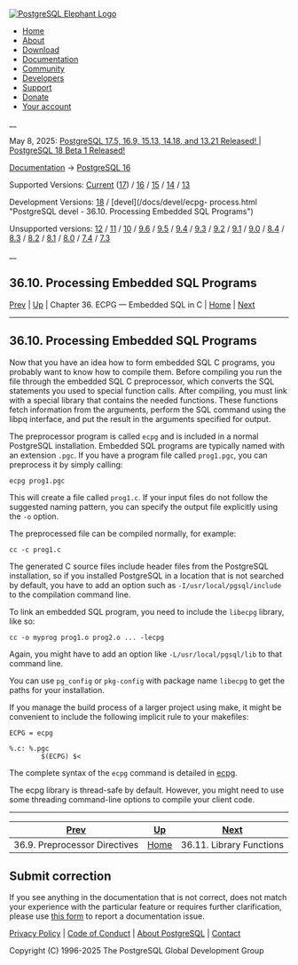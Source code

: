 [ ![PostgreSQL Elephant Logo](/media/img/about/press/elephant.png) ](/)

  * [Home](/ "Home")
  * [About](/about/ "About")
  * [Download](/download/ "Download")
  * [Documentation](/docs/ "Documentation")
  * [Community](/community/ "Community")
  * [Developers](/developer/ "Developers")
  * [Support](/support/ "Support")
  * [Donate](/about/donate/ "Donate")
  * [Your account](/account/ "Your account")

__

May 8, 2025: [ PostgreSQL 17.5, 16.9, 15.13, 14.18, and 13.21 Released! ](/about/news/postgresql-175-169-1513-1418-and-1321-released-3072/) | [ PostgreSQL 18 Beta 1 Released! ](/about/news/postgresql-18-beta-1-released-3070/)

[Documentation](/docs/ "Documentation") -> [PostgreSQL
16](/docs/16/index.html)

Supported Versions: [Current](/docs/current/ecpg-process.html "PostgreSQL 17 -
36.10. Processing Embedded SQL Programs") ([17](/docs/17/ecpg-process.html
"PostgreSQL 17 - 36.10. Processing Embedded SQL Programs")) /
[16](/docs/16/ecpg-process.html "PostgreSQL 16 - 36.10. Processing Embedded
SQL Programs") / [15](/docs/15/ecpg-process.html "PostgreSQL 15 -
36.10. Processing Embedded SQL Programs") / [14](/docs/14/ecpg-process.html
"PostgreSQL 14 - 36.10. Processing Embedded SQL Programs") /
[13](/docs/13/ecpg-process.html "PostgreSQL 13 - 36.10. Processing Embedded
SQL Programs")

Development Versions: [18](/docs/18/ecpg-process.html "PostgreSQL 18 -
36.10. Processing Embedded SQL Programs") / [devel](/docs/devel/ecpg-
process.html "PostgreSQL devel - 36.10. Processing Embedded SQL Programs")

Unsupported versions: [12](/docs/12/ecpg-process.html "PostgreSQL 12 -
36.10. Processing Embedded SQL Programs") / [11](/docs/11/ecpg-process.html
"PostgreSQL 11 - 36.10. Processing Embedded SQL Programs") /
[10](/docs/10/ecpg-process.html "PostgreSQL 10 - 36.10. Processing Embedded
SQL Programs") / [9.6](/docs/9.6/ecpg-process.html "PostgreSQL 9.6 -
36.10. Processing Embedded SQL Programs") / [9.5](/docs/9.5/ecpg-process.html
"PostgreSQL 9.5 - 36.10. Processing Embedded SQL Programs") /
[9.4](/docs/9.4/ecpg-process.html "PostgreSQL 9.4 - 36.10. Processing Embedded
SQL Programs") / [9.3](/docs/9.3/ecpg-process.html "PostgreSQL 9.3 -
36.10. Processing Embedded SQL Programs") / [9.2](/docs/9.2/ecpg-process.html
"PostgreSQL 9.2 - 36.10. Processing Embedded SQL Programs") /
[9.1](/docs/9.1/ecpg-process.html "PostgreSQL 9.1 - 36.10. Processing Embedded
SQL Programs") / [9.0](/docs/9.0/ecpg-process.html "PostgreSQL 9.0 -
36.10. Processing Embedded SQL Programs") / [8.4](/docs/8.4/ecpg-process.html
"PostgreSQL 8.4 - 36.10. Processing Embedded SQL Programs") /
[8.3](/docs/8.3/ecpg-process.html "PostgreSQL 8.3 - 36.10. Processing Embedded
SQL Programs") / [8.2](/docs/8.2/ecpg-process.html "PostgreSQL 8.2 -
36.10. Processing Embedded SQL Programs") / [8.1](/docs/8.1/ecpg-process.html
"PostgreSQL 8.1 - 36.10. Processing Embedded SQL Programs") /
[8.0](/docs/8.0/ecpg-process.html "PostgreSQL 8.0 - 36.10. Processing Embedded
SQL Programs") / [7.4](/docs/7.4/ecpg-process.html "PostgreSQL 7.4 -
36.10. Processing Embedded SQL Programs") / [7.3](/docs/7.3/ecpg-process.html
"PostgreSQL 7.3 - 36.10. Processing Embedded SQL Programs")

__

36.10. Processing Embedded SQL Programs  
---  
[Prev](ecpg-preproc.html "36.9. Preprocessor Directives")  | [Up](ecpg.html "Chapter 36. ECPG — Embedded SQL in C") | Chapter 36. ECPG — Embedded SQL in C | [Home](index.html "PostgreSQL 16.9 Documentation") |  [Next](ecpg-library.html "36.11. Library Functions")  
  
* * *

## 36.10. Processing Embedded SQL Programs #

Now that you have an idea how to form embedded SQL C programs, you probably
want to know how to compile them. Before compiling you run the file through
the embedded SQL C preprocessor, which converts the SQL statements you used to
special function calls. After compiling, you must link with a special library
that contains the needed functions. These functions fetch information from the
arguments, perform the SQL command using the libpq interface, and put the
result in the arguments specified for output.

The preprocessor program is called `ecpg` and is included in a normal
PostgreSQL installation. Embedded SQL programs are typically named with an
extension `.pgc`. If you have a program file called `prog1.pgc`, you can
preprocess it by simply calling:

    
    
    ecpg prog1.pgc
    

This will create a file called `prog1.c`. If your input files do not follow
the suggested naming pattern, you can specify the output file explicitly using
the `-o` option.

The preprocessed file can be compiled normally, for example:

    
    
    cc -c prog1.c
    

The generated C source files include header files from the PostgreSQL
installation, so if you installed PostgreSQL in a location that is not
searched by default, you have to add an option such as
`-I/usr/local/pgsql/include` to the compilation command line.

To link an embedded SQL program, you need to include the `libecpg` library,
like so:

    
    
    cc -o myprog prog1.o prog2.o ... -lecpg
    

Again, you might have to add an option like `-L/usr/local/pgsql/lib` to that
command line.

You can use `pg_config` or `pkg-config` with package name `libecpg` to get the
paths for your installation.

If you manage the build process of a larger project using make, it might be
convenient to include the following implicit rule to your makefiles:

    
    
    ECPG = ecpg
    
    %.c: %.pgc
            $(ECPG) $<
    

The complete syntax of the `ecpg` command is detailed in [ecpg](app-ecpg.html
"ecpg").

The ecpg library is thread-safe by default. However, you might need to use
some threading command-line options to compile your client code.

* * *

[Prev](ecpg-preproc.html "36.9. Preprocessor Directives")  | [Up](ecpg.html "Chapter 36. ECPG — Embedded SQL in C") |  [Next](ecpg-library.html "36.11. Library Functions")  
---|---|---  
36.9. Preprocessor Directives  | [Home](index.html "PostgreSQL 16.9 Documentation") |  36.11. Library Functions  
  
## Submit correction

If you see anything in the documentation that is not correct, does not match
your experience with the particular feature or requires further clarification,
please use [this form](/account/comments/new/16/ecpg-process.html/) to report
a documentation issue.

[Privacy Policy](/about/privacypolicy) | [Code of Conduct](/about/policies/coc/) | [About PostgreSQL](/about/) | [Contact](/about/contact/)  

Copyright (C) 1996-2025 The PostgreSQL Global Development Group

